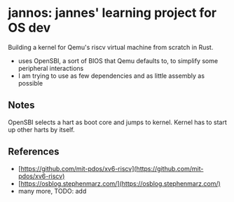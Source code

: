 # jannos: jannes' learning project for OS dev

Building a kernel for Qemu's riscv virtual machine from scratch in Rust.

- uses OpenSBI, a sort of BIOS that Qemu defaults to, to simplify some peripheral interactions
- I am trying to use as few dependencies and as little assembly as possible

## Notes

OpenSBI selects a hart as boot core and jumps to kernel.
Kernel has to start up other harts by itself.

## References
- [https://github.com/mit-pdos/xv6-riscv](https://github.com/mit-pdos/xv6-riscv)
- [https://osblog.stephenmarz.com/](https://osblog.stephenmarz.com/)
- many more, TODO: add
